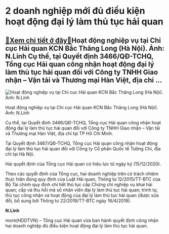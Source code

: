 2 doanh nghiệp mới đủ điều kiện hoạt động đại lý làm thủ tục hải quan
=====================================================================

[:gift:Xem chi tiết ở đây:gift:](https://hddtvn.com/2-doanh-nghiep-moi-du-dieu-kien-hoat-dong-dai-ly-lam-thu-tuc-hai-quan-2/)Hoạt động nghiệp vụ tại Chi cục Hải quan KCN Bắc Thăng Long (Hà Nội). Ảnh: N.Linh Cụ thể, tại Quyết định 3466/QĐ-TCHQ, Tổng cục Hải quan công nhận hoạt động đại lý làm thủ tục hải quan đối với Công ty TNHH Giao nhận – Vận tải và Thương mại Hàn Việt, địa chỉ …
-------------------------------------------------------------------------------------------------------------------------------------------------------------------------------------------------------------------------------------------------------------------





![Hoạt động nghiệp vụ tại Chi cục Hải quan KCN Bắc Thăng Long (Hà Nội). Ảnh: N.Linh](https://hddtvn.com/wp-content/uploads/2021/01/2219_IMG_0972.jpg "Hoạt động nghiệp vụ tại Chi cục Hải quan KCN Bắc Thăng Long (Hà Nội). Ảnh: N.Linh")


Hoạt động nghiệp vụ tại Chi cục Hải quan KCN Bắc Thăng Long (Hà Nội). Ảnh: N.Linh



Cụ thể, tại Quyết định 3466/QĐ-TCHQ, Tổng cục Hải quan công nhận hoạt động đại lý làm thủ tục hải quan đối với Công ty TNHH Giao nhận – Vận tải và Thương mại Hàn Việt, địa chỉ tại TP Hồ Chí Minh.


Tại Quyết định 3467/QĐ-TCHQ, Tổng cục Hải quan công nhận hoạt động đại lý làm thủ tục hải quan đối với Công ty Cổ phần Quốc tế Tường Chi, địa chỉ tại Hà Nội.


Hai quyết định của Tổng cục Hải quan có hiệu lực từ ngày ký (15/12/2020).


Theo các quyết định của Tổng cục, hai doanh nghiệp trên có trách nhiệm thực hiện đúng quy định của Luật Hải quan, Thông tư 12/2015/TT-BTC của Bộ Tài chính quy định chi tiết thủ tục cấp Chứng chỉ nghiệp vụ khai hải quan; cấp và thu hồi mã số nhân viên đại lý làm thủ tục hải quan; trình tự, thủ tục công nhận và hoạt động của đại lý làm thủ tục hải quan (được sửa đổi, bổ sung bởi Thông tư 22/2019/TT-BTC ngày 16/4/2019).




**N.Linh**



more(HDDTVN) – Tổng cục Hải quan vừa ban hành quyết định công nhận hai doanh nghiệp đủ điều kiện hoạt động đại lý làm thủ tục hải quan.


